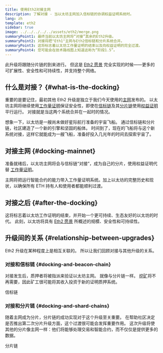 ```yaml
---
title: 使用Eth2对接主网
description: 了解对接 - 当以太坊主网加入信标链的协调权益证明系统时。
lang: zh
template: eth2
sidebar: true
image: ../../../../../assets/eth2/merge.png
summaryPoint1: 最终当前以太坊主网将“对接”其余的Eth2升级。
summaryPoint2: 对接将把"Eth1"主网与Eth2信标链和分片系统合并。
summaryPoint3: 这将标志着以太坊工作量证明的结束以及向权益证明的完全过渡。
summaryPoint4: 您可能会在技术路线图上知道这称为“阶段1.5”。
---
```


<UpgradeStatus date="~Q1/Q2 2022">
    此升级将跟随分片链的到来进行。 但这是 <a href="/eth2/vision/">Eth2 愿景</a> 完全实现的时候——更多的可扩展性、安全性和可持续性，并支持整个网络。
</UpgradeStatus>

## 什么是对接？ {#what-is-the-docking}

重要的是要记住，最初其他 Eth2 升级是独立于我们今天使用的[主网](/glossary/#mainnet)发布的。 以太坊主网将继续使用[工作量证明](/developers/docs/consensus-mechanisms/pow/)保证安全性，即使在[信标链](/eth2/beacon-chain/)及其[分片链](/eth2/shard-chains/)使用[权益证明](/developers/docs/consensus-mechanisms/pos/)平行运行。 对接就是当这两个系统合并在一起时的情况。

想象一下，以太坊是一艘尚未做好星际航行准备的宇宙飞船。 通过信标链和分片链，社区建造了一个新的引擎和坚固的船体。 时间到了，现在的飞船将与这个新系统对接，这样它就能成为一艘飞船，准备好投入几光年的时间去探索宇宙了。

## 对接主网 {#docking-mainnet}

准备就绪后，以太坊主网将会与信标链“对接”，成为自己的分片，使用权益证明代替 [工作量证明](/developers/docs/consensus-mechanisms/pow/)。

主网将把运行智能合约的能力带入工作量证明系统。加上以太坊的完整历史和现状，以确保所有 ETH 持有人和使用者都能顺利过渡。

<!-- ### Improving mainnet

Before mainnet docks with the new eth2 system, it’s probably worthwhile sorting some of the issues that are in flight – often referred to as Ethereum1.x.

These include Improvements for

- **End users**: like [EIP-1559](https://eips.ethereum.org/EIPS/eip-1559) which changes the way users bid for blockspace. In other words, making transaction fees more efficient for end users.
- **Client runners**: making running clients more sustainable by capping disk space requirements.
- **Developers**: upgrading the EVM to be more flexible.

Plus many more.

[More on Ethereum1.x](/learn/#eth-1x)

These improvements all have a place in Eth2 so it’s likely that their progress may affect the timing of the docking. -->

## 对接之后 {#after-the-docking}

这将标志着以太坊工作证明的结束，并开始一个更可持续、生态友好的以太坊的时代。 此刻，以太坊将具有 [Eth2 愿景](/eth2/vision/) 所概述的规模、安全性和可持续性。

## 升级间的关系 {#relationship-between-upgrades}

Eth2 升级在某种程度上是相互关联的。 所以让我们回顾对接与其他升级的关系。

### 对接和信标链 {#docking-and-beacon-chain}

对接发生后，质押者将被指派来验证以太坊主网。 就像与分片链一样。 [挖矿](/developers/docs/consensus-mechanisms/pow/mining/)将不再需要，因此矿工很可能将其收入投资于新的证明质押系统。

<ButtonLink to="/eth2/beacon-chain/">信标链</ButtonLink>

### 对接和分片链 {#docking-and-shard-chains}

随着主网成为分片，分片链的成功实现对于这个升级至关重要。 在帮助社区决定是否推出第二次分片升级方面，这个过渡很可能会发挥重要作用。 这次升级将使其他的分片像主网一样：他们将能够处理交易和智能合约，而不仅仅是提供更多的数据。

<ButtonLink to="/eth2/shard-chains/">分片链</ButtonLink>
